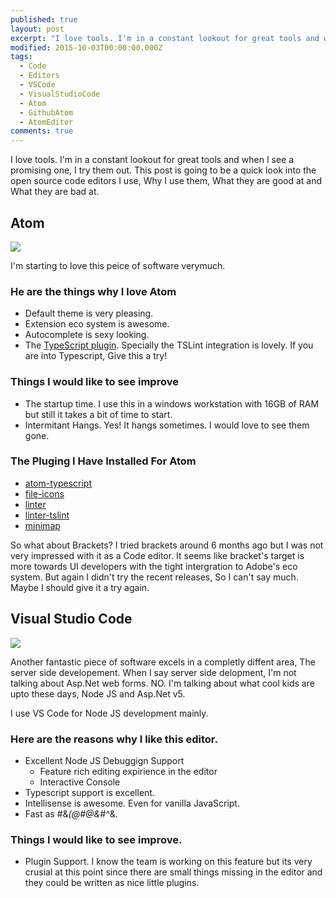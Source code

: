```yaml
---
published: true
layout: post
excerpt: "I love tools. I'm in a constant lookout for great tools and when I see a promising one, I try them out. This post is going to be a quick look into the open source code editors I use, Why I use them, What they are good at and What they are bad at."
modified: 2015-10-03T00:00:00.000Z
tags: 
  - Code
  - Editors
  - VSCode
  - VisualStudioCode
  - Atom
  - GithubAtom
  - AtomEditor
comments: true
---
```


I love tools. I'm in a constant lookout for great tools and when I see a promising one, I try them out. This post is going to be a quick look into the open source code editors I use, Why I use them, What they are good at and What they are bad at.

## Atom

![](https://atom.io/assets/screenshot-main-f609d95c29e5190787970f8c83762fcb.png)

I'm starting to love this peice of software verymuch. 

### He are the things why I love Atom
- Default theme is very pleasing.
- Extension eco system is awesome.
- Autocomplete is sexy looking.
- The [TypeScript plugin](https://atom.io/packages/atom-typescript). Specially the TSLint integration is lovely. If you are into Typescript, Give this a try!

### Things I would like to see improve
- The startup time. I use this in a windows workstation with 16GB of RAM but still it takes a bit of time to start.
- Intermitant Hangs. Yes! It hangs sometimes. I would love to see them gone.

### The Pluging I Have Installed For Atom
- [atom-typescript](https://atom.io/packages/atom-typescript)
- [file-icons](https://atom.io/packages/file-icons)
- [linter](https://atom.io/packages/linter)
- [linter-tslint](https://atom.io/packages/linter-tslint)
- [minimap](https://atom.io/packages/minimap)

So what about Brackets? I tried brackets around 6 months ago but I was not very impressed with it as a Code editor. It seems like bracket's target is more towards UI developers with the tight intergration to Adobe's eco system. But again I didn't try the recent releases, So I can't say much. Maybe I should give it a try again.

## Visual Studio Code

![](https://i3-vso.sec.s-msft.com/dynimg/IC794096.png)

Another fantastic piece of software excels in a completly diffent area, The server side developement. When I say server side delopment, I'm not talking about Asp.Net web forms. NO. I'm talking about what cool kids are upto these days, Node JS and Asp.Net v5. 

I use VS Code for Node JS development mainly.

### Here are the reasons why I like this editor.

- Excellent Node JS Debuggign Support
	- Feature rich editing expirience in the editor
    - Interactive Console
- Typescript support is excellent.
- Intellisense is awesome. Even for vanilla JavaScript.
- Fast as #&*(@#@&#^*&.

### Things I would like to see improve.
- Plugin Support. I know the team is working on this feature but its very crusial at this point since there are small things missing in the editor and they could be written as nice little plugins.